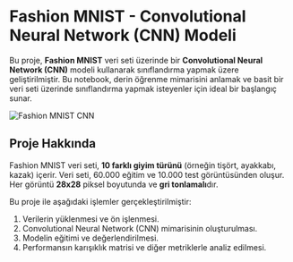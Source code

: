# Fashion MNIST - Convolutional Neural Network (CNN) Modeli

Bu proje, **Fashion MNIST** veri seti üzerinde bir **Convolutional Neural Network (CNN)** modeli kullanarak sınıflandırma yapmak üzere geliştirilmiştir. Bu notebook, derin öğrenme mimarisini anlamak ve basit bir veri seti üzerinde sınıflandırma yapmak isteyenler için ideal bir başlangıç sunar.

![Fashion MNIST CNN](images/fashion_mnist.gif)

## Proje Hakkında
Fashion MNIST veri seti, **10 farklı giyim türünü** (örneğin tişört, ayakkabı, kazak) içerir. Veri seti, 60.000 eğitim ve 10.000 test görüntüsünden oluşur. Her görüntü **28x28** piksel boyutunda ve **gri tonlamalı**dır.

Bu proje ile aşağıdaki işlemler gerçekleştirilmiştir:
1. Verilerin yüklenmesi ve ön işlenmesi.
2. Convolutional Neural Network (CNN) mimarisinin oluşturulması.
3. Modelin eğitimi ve değerlendirilmesi.
4. Performansın karışıklık matrisi ve diğer metriklerle analiz edilmesi.
